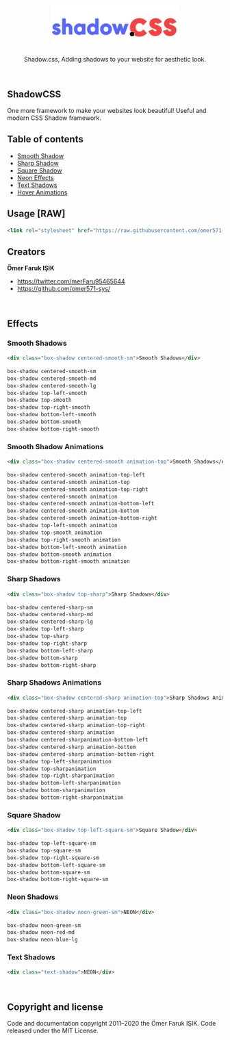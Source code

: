 <p align="center">
  <a href="https://shadowcss.github.io">
    <img src="src/shadowcss.png" alt="ShadowCSS" width="300px">
  </a>
  <p align="center">Shadow.css, Adding shadows to your website for aesthetic look.</p>
</p>
<br>

## ShadowCSS
<p>One more framework to make your websites look beautiful! Useful and modern CSS Shadow framework.</p>

## Table of contents

- [Smooth Shadow](#effects)
- [Sharp Shadow](#effects)
- [Square Shadow](#effects)
- [Neon Effects](#effects)
- [Text Shadows](#effects)
- [Hover Animations](#effects)

## Usage [RAW]

```html
<link rel="stylesheet" href="https://raw.githubusercontent.com/omer571-sys/shadow.css/main/shadow-1.1.min.css">
```

## Creators

**Ömer Faruk IŞIK**

- <https://twitter.com/merFaru95465644>
- <https://github.com/omer571-sys/>
<br>

## Effects

### Smooth Shadows

```html
<div class="box-shadow centered-smooth-sm">Smooth Shadows</div>
```

```css
box-shadow centered-smooth-sm
box-shadow centered-smooth-md
box-shadow centered-smooth-lg
box-shadow top-left-smooth
box-shadow top-smooth
box-shadow top-right-smooth
box-shadow bottom-left-smooth
box-shadow bottom-smooth
box-shadow bottom-right-smooth
```

### Smooth Shadow Animations

```html
<div class="box-shadow centered-smooth animation-top">Smooth Shadows</div>
```

```css
box-shadow centered-smooth animation-top-left
box-shadow centered-smooth animation-top
box-shadow centered-smooth animation-top-right
box-shadow centered-smooth animation
box-shadow centered-smooth animation-bottom-left
box-shadow centered-smooth animation-bottom
box-shadow centered-smooth animation-bottom-right
box-shadow top-left-smooth animation
box-shadow top-smooth animation
box-shadow top-right-smooth animation
box-shadow bottom-left-smooth animation
box-shadow bottom-smooth animation
box-shadow bottom-right-smooth animation
```

### Sharp Shadows

```html
<div class="box-shadow top-sharp">Sharp Shadows</div>
```

```css
box-shadow centered-sharp-sm
box-shadow centered-sharp-md
box-shadow centered-sharp-lg
box-shadow top-left-sharp
box-shadow top-sharp
box-shadow top-right-sharp
box-shadow bottom-left-sharp
box-shadow bottom-sharp
box-shadow bottom-right-sharp
```

### Sharp Shadows Animations

```html
<div class="box-shadow centered-sharp animation-top">Sharp Shadows Animations</div>
```

```css
box-shadow centered-sharp animation-top-left
box-shadow centered-sharp animation-top
box-shadow centered-sharp animation-top-right
box-shadow centered-sharp animation
box-shadow centered-sharpanimation-bottom-left
box-shadow centered-sharp animation-bottom
box-shadow centered-sharp animation-bottom-right
box-shadow top-left-sharpanimation
box-shadow top-sharpanimation
box-shadow top-right-sharpanimation
box-shadow bottom-left-sharpanimation
box-shadow bottom-sharpanimation
box-shadow bottom-right-sharpanimation
```

### Square Shadow

```html
<div class="box-shadow top-left-square-sm">Square Shadow</div>
```

```css
box-shadow top-left-square-sm
box-shadow top-square-sm
box-shadow top-right-square-sm
box-shadow bottom-left-square-sm
box-shadow bottom-square-sm
box-shadow bottom-right-square-sm
```

### Neon Shadows

```html
<div class="box-shadow neon-green-sm">NEON</div>
```

```css
box-shadow neon-green-sm
box-shadow neon-red-md
box-shadow neon-blue-lg
```

### Text Shadows

```html
<div class="text-shadow">NEON</div>
```
<br>

## Copyright and license
Code and documentation copyright 2011–2020 the Ömer Faruk IŞIK. Code released under the MIT License.